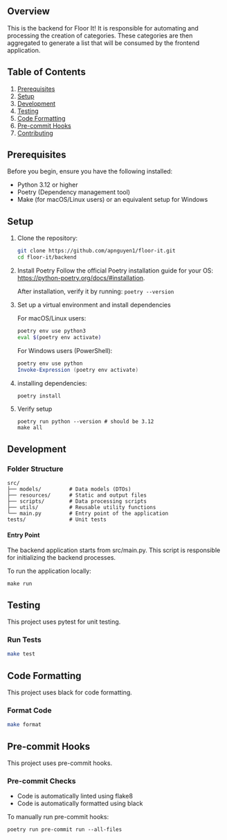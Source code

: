 ## Overview

This is the backend for Floor It! It is responsible for automating and processing the
creation of categories. These categories are then aggregated to generate a list that
will be consumed by the frontend application.

## Table of Contents

1. [Prerequisites](#prerequisites)
2. [Setup](#setup)
3. [Development](#development)
4. [Testing](#testing)
5. [Code Formatting](#code-formatting)
6. [Pre-commit Hooks](#pre-commit-hooks)
7. [Contributing](#contributing)

## Prerequisites

Before you begin, ensure you have the following installed:

- Python 3.12 or higher
- Poetry (Dependency management tool)
- Make (for macOS/Linux users) or an equivalent setup for Windows

## Setup

1. Clone the repository:

   ```bash
   git clone https://github.com/apnguyen1/floor-it.git
   cd floor-it/backend
   ```

2. Install Poetry Follow the official Poetry installation guide for your OS:
   https://python-poetry.org/docs/#installation.

   After installation, verify it by running: ```poetry --version```

3. Set up a virtual environment and install dependencies

   For macOS/Linux users:

   ```bash
   poetry env use python3
   eval $(poetry env activate)
   ```

   For Windows users (PowerShell):

   ```powershell
   poetry env use python
   Invoke-Expression (poetry env activate)
   ```

4. installing dependencies:

   ```bash
   poetry install
   ```

5. Verify setup

   ```
   poetry run python --version # should be 3.12
   make all
   ```

## Development

### Folder Structure

```
src/
├── models/         # Data models (DTOs)
├── resources/      # Static and output files
├── scripts/        # Data processing scripts
├── utils/          # Reusable utility functions
└── main.py         # Entry point of the application
tests/              # Unit tests
```

#### Entry Point

The backend application starts from src/main.py. This script is responsible for
initializing the backend processes.

To run the application locally:

```
make run
```

## Testing

This project uses pytest for unit testing.

### Run Tests

```bash
make test
```

## Code Formatting

This project uses black for code formatting.

### Format Code

```bash
make format
```

## Pre-commit Hooks

This project uses pre-commit hooks.

### Pre-commit Checks

- Code is automatically linted using flake8
- Code is automatically formatted using black

To manually run pre-commit hooks:

```
poetry run pre-commit run --all-files
```
